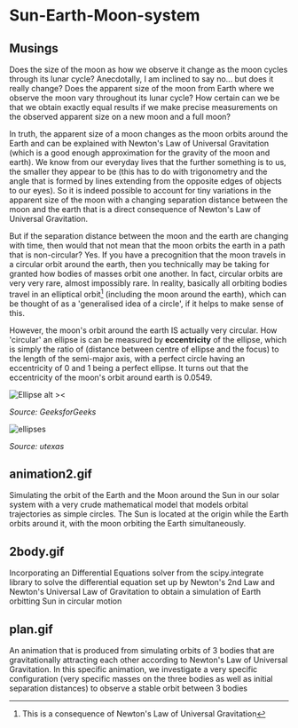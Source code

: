 # Sun-Earth-Moon-system
## Musings
Does the size of the moon as how we observe it change as the moon cycles through its lunar cycle? Anecdotally, I am inclined to say no... but does it really change? Does the apparent size of the moon from Earth where we observe the moon vary throughout its lunar cycle? How certain can we be that we obtain exactly equal results if we make precise measurements on the observed apparent size on a new moon and a full moon? 

In truth, the apparent size of a moon changes as the moon orbits around the Earth and can be explained with Newton's Law of Universal Gravitation (which is a good enough approximation for the gravity of the moon and earth). We know from our everyday lives that the further something is to us, the smaller they appear to be (this has to do with trigonometry and the angle that is formed by lines extending from the opposite edges of objects to our eyes). So it is indeed possible to account for tiny variations in the apparent size of the moon with a changing separation distance between the moon and the earth that is a direct consequence of Newton's Law of Universal Gravitation. 

But if the separation distance between the moon and the earth are changing with time, then would that not mean that the moon orbits the earth in a path that is non-circular? Yes. If you have a precognition that the moon travels in a circular orbit around the earth, then you technically may be taking for granted how bodies of masses orbit one another. In fact, circular orbits are very very rare, almost impossibly rare. In reality, basically all orbiting bodies travel in an elliptical orbit[^1] (including the moon around the earth), which can be thought of as a 'generalised idea of a circle', if it helps to make sense of this.

However, the moon's orbit around the earth IS actually very circular. How 'circular' an ellipse is can be measured by **eccentricity** of the ellipse, which is simply the ratio of (distance between centre of ellipse and the focus) to the length of the semi-major axis, with a perfect circle having an eccentricity of 0 and 1 being a perfect ellipse. It turns out that the eccentricity of the moon's orbit around earth is $0.0549$.

![Ellipse alt ><](https://github.com/Sealbatter/Sun-Earth-Moon-system/assets/85449286/4889d411-c809-4d78-895a-850a4ea1d8ab)

*Source: GeeksforGeeks*

![ellipses](https://github.com/Sealbatter/Sun-Earth-Moon-system/assets/85449286/93803c3d-8eba-454d-b2ce-986df521a680)

*Source: utexas*

[^1]: This is a consequence of Newton's Law of Universal Gravitation

## animation2.gif
Simulating the orbit of the Earth and the Moon around the Sun in our solar system with a very crude mathematical model that models orbital trajectories as simple circles. 
The Sun is located at the origin while the Earth orbits around it, with the moon orbiting the Earth simultaneously.

## 2body.gif
Incorporating an Differential Equations solver from the scipy.integrate library to solve the differential equation set up by Newton's 2nd Law and Newton's Universal Law of Gravitation to obtain a simulation of Earth orbitting Sun in circular motion

## plan.gif
An animation that is produced from simulating orbits of 3 bodies that are gravitationally attracting each other according to Newton's Law of Universal Gravitation. In this specific animation, we investigate a very specific configuration (very specific masses on the three bodies as well as initial separation distances) to observe a stable orbit between 3 bodies
